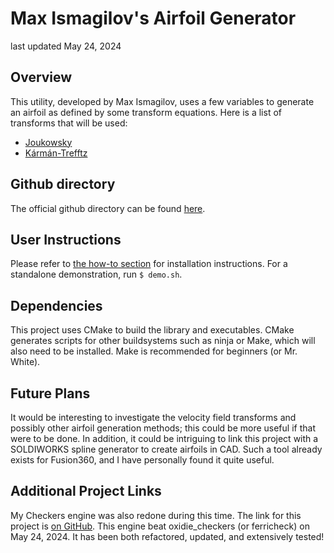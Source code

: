 # Max Ismagilov's Airfoil Generator

last updated May 24, 2024

## Overview

This utility, developed by Max Ismagilov, uses a few variables to generate an airfoil as defined by some transform equations.
Here is a list of transforms that will be used:
 - [Joukowsky](docs/joukowsky.md)
 - [Kármán-Trefftz](docs/karman-trefftz.md)

## Github directory

The official github directory can be found [here](https://github.com/MaxIsmagilov/ATCSIndProj).

## User Instructions

Please refer to [the how-to section](docs/howto.md) for installation instructions.
For a standalone demonstration, run `$ demo.sh`.

## Dependencies

This project uses CMake to build the library and executables. CMake generates scripts for other buildsystems such as ninja or Make, which will also need to be installed. Make is recommended for beginners (or Mr. White).

## Future Plans

It would be interesting to investigate the velocity field transforms and possibly other airfoil generation methods; this could be more useful if that were to be done. In addition, it could be intriguing to link this project with a SOLDIWORKS spline generator to create airfoils in CAD. Such a tool already exists for Fusion360, and I have personally found it quite useful. 

## Additional Project Links

My Checkers engine was also redone during this time. The link for this project is [on GitHub](https://github.com/MaxIsmagilov/BobCheckers).
This engine beat oxidie_checkers (or ferricheck) on May 24, 2024. It has been both refactored, updated, and extensively tested!

